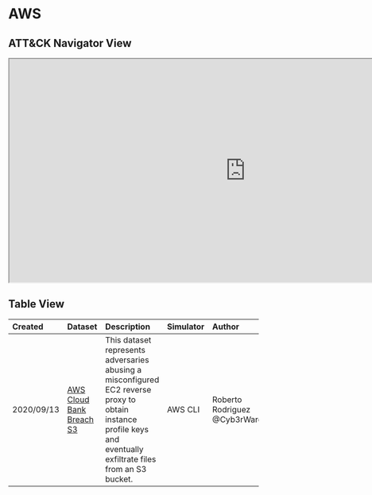 # AWS

## ATT&CK Navigator View

<iframe src="https://mitre-attack.github.io/attack-navigator/enterprise/#layerURL=https%3A%2F%2Fraw.githubusercontent.com%2FOTRF%2Fmordor%2Fmaster%2Fdocs%2Fnotebooks%2Fsmall%2Faws%2Faws.json&tabs=false&selecting_techniques=false" width="950" height="450"></iframe>

## Table View

|Created|Dataset|Description|Simulator|Author|
| :---| :---| :---| :---| :---|
|2020/09/13 |[AWS Cloud Bank Breach S3](https://mordordatasets.com/notebooks/small/aws/09_collection/SDAWS-200914011940.html) |This dataset represents adversaries abusing a misconfigured EC2 reverse proxy to obtain instance profile keys and eventually exfiltrate files from an S3 bucket. | AWS CLI|Roberto Rodriguez @Cyb3rWard0g |
